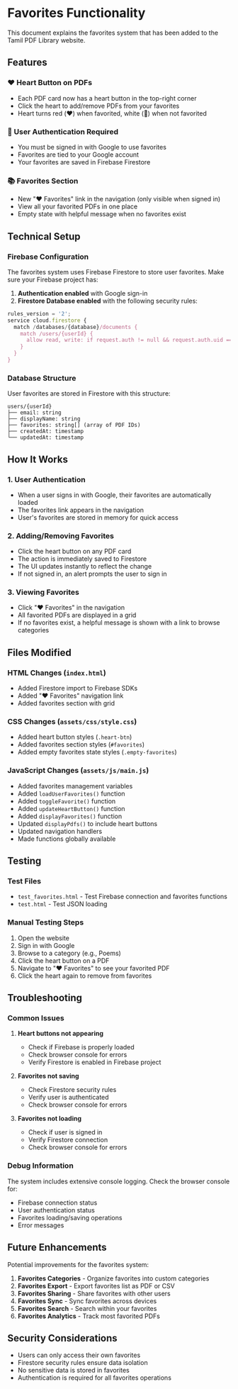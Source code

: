 # Favorites Functionality

This document explains the favorites system that has been added to the Tamil PDF Library website.

## Features

### ❤️ Heart Button on PDFs
- Each PDF card now has a heart button in the top-right corner
- Click the heart to add/remove PDFs from your favorites
- Heart turns red (❤️) when favorited, white (🤍) when not favorited

### 🔐 User Authentication Required
- You must be signed in with Google to use favorites
- Favorites are tied to your Google account
- Your favorites are saved in Firebase Firestore

### 📚 Favorites Section
- New "❤️ Favorites" link in the navigation (only visible when signed in)
- View all your favorited PDFs in one place
- Empty state with helpful message when no favorites exist

## Technical Setup

### Firebase Configuration
The favorites system uses Firebase Firestore to store user favorites. Make sure your Firebase project has:

1. **Authentication enabled** with Google sign-in
2. **Firestore Database enabled** with the following security rules:

```javascript
rules_version = '2';
service cloud.firestore {
  match /databases/{database}/documents {
    match /users/{userId} {
      allow read, write: if request.auth != null && request.auth.uid == userId;
    }
  }
}
```

### Database Structure
User favorites are stored in Firestore with this structure:

```
users/{userId}
├── email: string
├── displayName: string
├── favorites: string[] (array of PDF IDs)
├── createdAt: timestamp
└── updatedAt: timestamp
```

## How It Works

### 1. User Authentication
- When a user signs in with Google, their favorites are automatically loaded
- The favorites link appears in the navigation
- User's favorites are stored in memory for quick access

### 2. Adding/Removing Favorites
- Click the heart button on any PDF card
- The action is immediately saved to Firestore
- The UI updates instantly to reflect the change
- If not signed in, an alert prompts the user to sign in

### 3. Viewing Favorites
- Click "❤️ Favorites" in the navigation
- All favorited PDFs are displayed in a grid
- If no favorites exist, a helpful message is shown with a link to browse categories

## Files Modified

### HTML Changes (`index.html`)
- Added Firestore import to Firebase SDKs
- Added "❤️ Favorites" navigation link
- Added favorites section with grid

### CSS Changes (`assets/css/style.css`)
- Added heart button styles (`.heart-btn`)
- Added favorites section styles (`#favorites`)
- Added empty favorites state styles (`.empty-favorites`)

### JavaScript Changes (`assets/js/main.js`)
- Added favorites management variables
- Added `loadUserFavorites()` function
- Added `toggleFavorite()` function
- Added `updateHeartButton()` function
- Added `displayFavorites()` function
- Updated `displayPdfs()` to include heart buttons
- Updated navigation handlers
- Made functions globally available

## Testing

### Test Files
- `test_favorites.html` - Test Firebase connection and favorites functions
- `test.html` - Test JSON loading

### Manual Testing Steps
1. Open the website
2. Sign in with Google
3. Browse to a category (e.g., Poems)
4. Click the heart button on a PDF
5. Navigate to "❤️ Favorites" to see your favorited PDF
6. Click the heart again to remove from favorites

## Troubleshooting

### Common Issues

1. **Heart buttons not appearing**
   - Check if Firebase is properly loaded
   - Check browser console for errors
   - Verify Firestore is enabled in Firebase project

2. **Favorites not saving**
   - Check Firestore security rules
   - Verify user is authenticated
   - Check browser console for errors

3. **Favorites not loading**
   - Check if user is signed in
   - Verify Firestore connection
   - Check browser console for errors

### Debug Information
The system includes extensive console logging. Check the browser console for:
- Firebase connection status
- User authentication status
- Favorites loading/saving operations
- Error messages

## Future Enhancements

Potential improvements for the favorites system:

1. **Favorites Categories** - Organize favorites into custom categories
2. **Favorites Export** - Export favorites list as PDF or CSV
3. **Favorites Sharing** - Share favorites with other users
4. **Favorites Sync** - Sync favorites across devices
5. **Favorites Search** - Search within your favorites
6. **Favorites Analytics** - Track most favorited PDFs

## Security Considerations

- Users can only access their own favorites
- Firestore security rules ensure data isolation
- No sensitive data is stored in favorites
- Authentication is required for all favorites operations 
